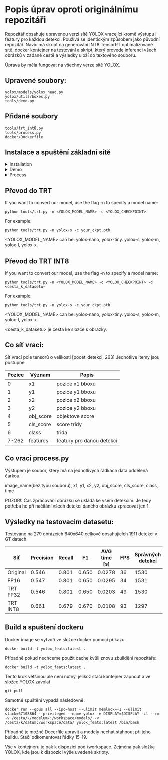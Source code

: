 # Popis úprav oproti originálnímu repozitáři

Repozitář obsahuje upravenou verzi sítě YOLOX vracející kromě výstupu i featury pro každou detekci. Používá se identickým způsobem jako původní repozitář. Navíc má skript na generování INT8 TensorRT optimalizované sítě, docker kontejner na testování a skript, který provede inferenci všech obrázků v zadané cestě a výsledky uloží do textového souboru. 

Úprava by měla fungovat na všechny verze sítě YOLOX.

## Upravené soubory:

```
yolox/models/yolox_head.py
yolox/utils/boxes.py
tools/demo.py
```

## Přidané soubory
```
tools/trt_int8.py
tools/process.py
docker/Dockerfile
```

## Instalace a spuštění základní sítě 
<details>
<summary>Installation</summary>

Step1. Install YOLOX from source.
```shell
git clone git@github.com:Megvii-BaseDetection/YOLOX.git
cd YOLOX
pip3 install -v -e .  # or  python3 setup.py develop
```

</details>

<details>
<summary>Demo</summary>

Step1. Download a pretrained model from the benchmark table.

Step2. Use either -n or -f to specify your detector's config. For example:

```shell
python tools/demo.py image -n yolox-l -c /path/to/your/yolox_l.pth --path assets/dog.jpg --conf 0.25 --nms 0.45 --tsize 640 --save_result --device [cpu/gpu] [--trt] [--fp16]
```
</details>
<details>
<summary>Process</summary>

Step1. Download a pretrained model from the benchmark table.

Step2. Use either -n or -f to specify your detector's config. For example:

```shell
python tools/process.py process -n yolox-l -c /path/to/your/yolox_l.pth --path /path/to/image/directory --conf 0.25 --nms 0.45 --tsize 640 --device [cpu/gpu] [--trt] [--fp16]
```
</details>

## Převod do TRT

   If you want to convert our model, use the flag -n to specify a model name:
   ```shell
   python tools/trt.py -n <YOLOX_MODEL_NAME> -c <YOLOX_CHECKPOINT>
   ```
   For example:
   ```shell
   python tools/trt.py -n yolox-s -c your_ckpt.pth
   ```
   <YOLOX_MODEL_NAME> can be: yolox-nano, yolox-tiny. yolox-s, yolox-m, yolox-l, yolox-x.

## Převod do TRT INT8

If you want to convert our model, use the flag -n to specify a model name:
```shell
python tools/trt.py -n <YOLOX_MODEL_NAME> -c <YOLOX_CHECKPOINT> -d <cesta_k_datasetu–
```
For example:
```shell
python tools/trt.py -n yolox-s -c your_ckpt.pth
```
<YOLOX_MODEL_NAME> can be: yolox-nano, yolox-tiny. yolox-s, yolox-m, yolox-l, yolox-x.

<cesta_k_datasetu> je cesta ke slozce s obrazky.

## Co síť vrací:

Síť vrací pole tensorů o velikosti [pocet_detekci, 263]
Jednotlive itemy jsou postupne

| Pozice | Význam | Popis            |
|--------|--------|------------------|
| 0      | x1     | pozice x1 bboxu  |
| 1      | y1     | pozice y1 bboxu  |
| 2      | x2     | pozice x2 bboxu  |
| 3      | y2     | pozice y2 bboxu  |
| 4      | obj_score | objektove score | 
| 5      | cls_score | score tridy |
| 6      | class | trida |
| 7-262      | features | featury pro danou detekci |

## Co vraci process.py

Výstupem je soubor, který má na jednotlivých řádkách data oddělená čárkou.

image_name(bez typu souboru), x1, y1, x2, y2, obj_score, cls_score, class, time

POZOR!: Čas zpracování obrázku se ukládá ke všem detekcím. Je tedy potřeba ho při načítání všech detekcí daného obrázku zpracovat jen 1.


## Výsledky na testovacim datasetu:

Testováno na 279 obrázcích 640x640 celkově obsahujících 1911 detekcí v GT datech.

| Síť | Precision | Recall | F1 | AVG time [s] | FPS | Správných detekcí |
| --- | ---------- | ------ | -- | -------- | ----- | ---------------- |
| Original | 0.546 | 0.801  | 0.650 | 0.0278 | 36 | 1530
| FP16 | 0.547 | 0.801  | 0.650 | 0.0295 | 34 | 1531
| TRT FP32 | 0.546 | 0.801  | 0.650 | 0.0203 | 49 | 1530
| TRT INT8 | 0.661 | 0.679  | 0.670 | 0.0108 | 93 | 1297

## Build a spuštení dockeru 

Docker image se vytvoří ve složce docker pomocí příkazu 

```shell
docker build -t yolox_feats:latest . 
```

Případně pokud nechceme použít cache kvůli znovu zbuildění repozitáře:

```shell
docker build -t yolox_feats:latest . 
```

Tento krok většinou ale není nutný, jelikož stačí kontejner zapnout a ve složce YOLOX zavolat 

```shell
git pull
```

Samotné spuštění vypadá následovně:

```shell
docker run --gpus all --ipc=host --ulimit memlock=-1 --ulimit stack=67108864 --privileged --name yolox -e DISPLAY=$DISPLAY -it --rm -v /cesta/k/modelum/:/workspace/models/ -v /cesta/k/datum:/workspace/data/ yolox_feats:latest /bin/bash
```

Případně je možné Docerfile upravit a modely nechat stahnout při jeho buildu. Stačí odkomentovat řádky 15-19.

Vše v kontejneru je pak k dispozici pod /workspace. Zejména pak složka YOLOX, kde jsou k dispozici výše uvedené skripty.